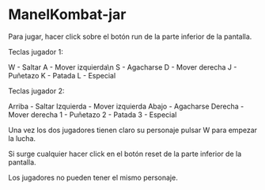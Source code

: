 # ManelKombat-jar

Para jugar, hacer click sobre el botón run de la parte inferior de la pantalla.


Teclas jugador 1:

W - Saltar
A - Mover izquierda\n
S - Agacharse
D - Mover derecha
J - Puñetazo
K - Patada
L - Especial

Teclas jugador 2:

Arriba - Saltar
Izquierda - Mover izquierda
Abajo - Agacharse
Derecha - Mover derecha
1 - Puñetazo
2 - Patada
3 - Especial


Una vez los dos jugadores tienen claro su personaje pulsar W para empezar la lucha.


Si surge cualquier hacer click en el botón reset de la parte inferior de la pantalla.

Los jugadores no pueden tener el mismo personaje.

